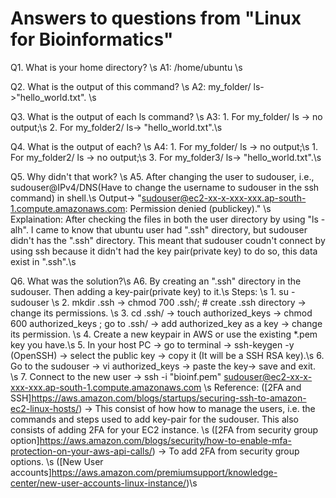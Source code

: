 # Answers to questions from "Linux for Bioinformatics"
Q1. What is your home directory? \s
A1: /home/ubuntu \s

Q2. What is the output of this command? \s
A2: my_folder/ ls->"hello_world.txt". \s

Q3. What is the output of each ls command? \s
A3: 1. For my_folder/ ls -> no output;\s 2. For my_folder2/ ls-> "hello_world.txt".\s

Q4. What is the output of each? \s
A4: 1. For my_folder/ ls -> no output;\s 1. For my_folder2/ ls -> no output;\s 3. For my_folder3/ ls-> "hello_world.txt".\s 

Q5. Why didn't that work? \s
A5. After changing the user to sudouser, i.e., sudouser@IPv4/DNS(Have to change the username to sudouser in the ssh command) in shell.\s Output-> "sudouser@ec2-xx-x-xxx-xxx.ap-south-1.compute.amazonaws.com: Permission denied (publickey)." \s 
Explaination: After checking the files in both the user directory by using "ls -alh". I came to know that ubuntu user had ".ssh" directory, but sudouser didn't has the ".ssh" directory. This meant that sudouser coudn't connect by using ssh because it didn't had the key pair(private key) to do so, this data exist in ".ssh".\s 

Q6. What was the solution?\s
A6. By creating an ".ssh" directory in the sudouser. Then adding a key-pair(private key) to it.\s 
   Steps: \s
    1. su - sudouser \s 
    2. mkdir .ssh -> chmod 700 .ssh/; # create .ssh directory -> change its permissions. \s
    3. cd .ssh/ -> touch authorized_keys -> chmod 600 authorized_keys ; go to .ssh/ -> add authorized_key as a key -> change its permission. \s
    4. Create a new keypair in AWS or use the existing *.pem key you have.\s 
    5. In your host PC -> go to terminal -> ssh-keygen -y (OpenSSH) -> select the public key -> copy it (It will be a SSH RSA key).\s
    6. Go to the sudouser -> vi authorized_keys -> paste the key-> save and exit. \s
    7. Connect to the new user -> ssh -i "bioinf.pem" sudouser@ec2-xx-x-xxx-xxx.ap-south-1.compute.amazonaws.com \s
   Reference:  ([2FA and SSH]https://aws.amazon.com/blogs/startups/securing-ssh-to-amazon-ec2-linux-hosts/) -> This consist of how how to manage the users, i.e. the commands and steps used to add key-pair for the sudouser. This also consists of adding 2FA for your EC2 instance. \s
    ([2FA from security group option]https://aws.amazon.com/blogs/security/how-to-enable-mfa-protection-on-your-aws-api-calls/) -> To add 2FA from security group options. \s
    ([New User accounts]https://aws.amazon.com/premiumsupport/knowledge-center/new-user-accounts-linux-instance/)\s
    
